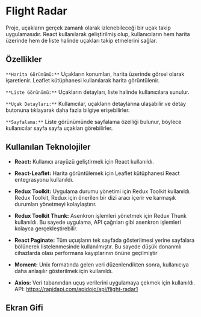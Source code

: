 # Flight Radar

Proje, uçakların gerçek zamanlı olarak izlenebileceği bir uçak takip uygulamasıdır. React kullanılarak geliştirilmiş olup, kullanıcıların hem harita üzerinde hem de liste halinde uçakları takip etmelerini sağlar.

## Özellikler

`**Harita Görünümü:**` Uçakların konumları, harita üzerinde görsel olarak işaretlenir. Leaflet kütüphanesi kullanılarak harita görüntülenir.

`**Liste Görünümü:**` Uçakların detayları, liste halinde kullanıcılara sunulur.

`**Uçak Detayları:**` Kullanıcılar, uçakların detaylarına ulaşabilir ve detay butonuna tıklayarak daha fazla bilgiye erişebilirler.

`**Sayfalama:**` Liste görünümünde sayfalama özelliği bulunur, böylece kullanıcılar sayfa sayfa uçakları görebilirler.

## Kullanılan Teknolojiler

* **React:** Kullanıcı arayüzü geliştirmek için React kullanıldı.

* **React-Leaflet:** Harita görüntülemek için Leaflet kütüphanesi React entegrasyonu kullanıldı.

* **Redux Toolkit:** Uygulama durumu yönetimi için Redux Toolkit kullanıldı. Redux Toolkit, Redux için önerilen bir dizi aracı içerir ve karmaşık durumları yönetmeyi kolaylaştırır.

* **Redux Toolkit Thunk:** Asenkron işlemleri yönetmek için Redux Thunk kullanıldı. Bu sayede uygulama, API çağrıları gibi asenkron işlemleri kolayca gerçekleştirebilir.

* **React Paginate:** Tüm uçuşların tek sayfada gösterilmesi yerine sayfalara bölünerek listelenmesinde kullanılmıştır. Bu sayede düşük donanmlı cihazlarda olası performans kayıplarının önüne geçilmiştir

* **Moment:** Unix formatında gelen veri düzenlendikten sonra, kullanıcıya daha anlaşılır gösterilmek için kullanıldı.

* **Axios:** Veri tabanından uçuş verilerini uygulamaya çekmek için kullanıldı. API: https://rapidapi.com/apidojo/api/flight-radar1

## Ekran Gifi





